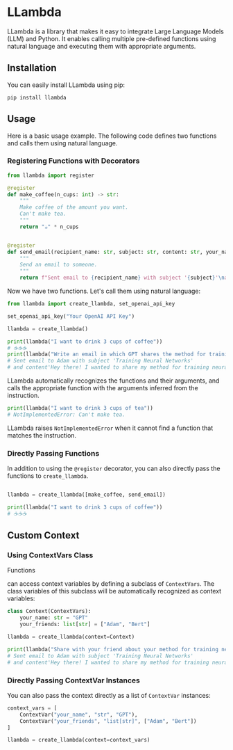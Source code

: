 # LLambda

LLambda is a library that makes it easy to integrate Large Language Models (LLM) and Python. It enables calling multiple pre-defined functions using natural language and executing them with appropriate arguments.

## Installation

You can easily install LLambda using pip:

```
pip install llambda
```

## Usage

Here is a basic usage example. The following code defines two functions and calls them using natural language.

### Registering Functions with Decorators

```python
from llambda import register

@register
def make_coffee(n_cups: int) -> str:
    """
    Make coffee of the amount you want.
    Can't make tea.
    """
    return "☕" * n_cups


@register
def send_email(recipient_name: str, subject: str, content: str, your_name: str) -> str:
    """
    Send an email to someone.
    """
    return f"Sent email to {recipient_name} with subject '{subject}'\nand content '{content}' from {your_name}"

```
Now we have two functions. Let's call them using natural language:

```python
from llambda import create_llambda, set_openai_api_key

set_openai_api_key("Your OpenAI API Key")

llambda = create_llambda()

print(llambda("I want to drink 3 cups of coffee"))
# ☕☕☕
print(llambda("Write an email in which GPT shares the method for training neural networks with Adam."))
# Sent email to Adam with subject 'Training Neural Networks'
# and content'Hey there! I wanted to share my method for training neural networks. Let's discuss soon!' from GPT
```
LLambda automatically recognizes the functions and their arguments, and calls the appropriate function with the arguments inferred from the instruction.
```python
print(llambda("I want to drink 3 cups of tea"))
# NotImplementedError: Can't make tea.
```
LLambda raises `NotImplementedError` when it cannot find a function that matches the instruction.

### Directly Passing Functions

In addition to using the `@register` decorator, you can also directly pass the functions to `create_llambda`.

```python

llambda = create_llambda([make_coffee, send_email])

print(llambda("I want to drink 3 cups of coffee"))
# ☕☕☕
```

## Custom Context

### Using ContextVars Class

Functions

 can access context variables by defining a subclass of `ContextVars`. The class variables of this subclass will be automatically recognized as context variables:

```python
class Context(ContextVars):
    your_name: str = "GPT"
    your_friends: list[str] = ["Adam", "Bert"]

llambda = create_llambda(context=Context)

print(llambda("Share with your friend about your method for training neural networks"))
# Sent email to Adam with subject 'Training Neural Networks'
# and content'Hey there! I wanted to share my method for training neural networks. Let's discuss soon!' from GPT
```

### Directly Passing ContextVar Instances

You can also pass the context directly as a list of `ContextVar` instances:

```python
context_vars = [
    ContextVar("your_name", "str", "GPT"),
    ContextVar("your_friends", "list[str]", ["Adam", "Bert"])
]

llambda = create_llambda(context=context_vars)
```
